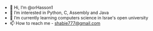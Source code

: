 - 👋 Hi, I’m @orHasson1
- 👀 I’m interested in Python, C, Assembly and Java
- 🌱 I’m currently learning computers science in Israe's open university
- 📫 How to reach me - shabie777@gmail.com

<!---
orHasson1/orHasson1 is a ✨ special ✨ repository because its `README.md` (this file) appears on your GitHub profile.
You can click the Preview link to take a look at your changes.
--->
